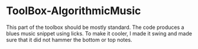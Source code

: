 # ToolBox-AlgorithmicMusic
This part of the toolbox should be mostly standard. The code produces a blues music snippet using licks. To make it cooler, I made it swing and made sure that it did not hammer the bottom or top notes.

